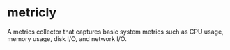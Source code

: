 # metricly
A metrics collector that captures basic system metrics such as CPU usage, memory usage, disk I/O, and network I/O.

